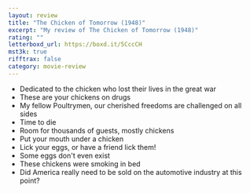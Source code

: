 ```yaml
---
layout: review
title: "The Chicken of Tomorrow (1948)"
excerpt: "My review of The Chicken of Tomorrow (1948)"
rating: ""
letterboxd_url: https://boxd.it/5CccCH
mst3k: true
rifftrax: false
category: movie-review
---
```


- Dedicated to the chicken who lost their lives in the great war
- These are your chickens on drugs
- My fellow Poultrymen, our cherished freedoms are challenged on all sides
- Time to die
- Room for thousands of guests, mostly chickens
- Put your mouth under a chicken
- Lick your eggs, or have a friend lick them!
- Some eggs don't even exist
- These chickens were smoking in bed
- Did America really need to be sold on the automotive industry at this point?
